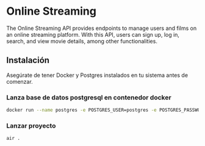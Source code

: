 # Online Streaming

The Online Streaming API provides endpoints to manage users and films on an online streaming platform. With this API, users can sign up, log in, search, and view movie details, among other functionalities.

## Instalación

Asegúrate de tener Docker y Postgres instalados en tu sistema antes de comenzar.

### Lanza base de datos postgresql en contenedor docker

```bash
docker run --name postgres -e POSTGRES_USER=postgres -e POSTGRES_PASSWORD=postgres -p 5432:5432 -d postgre
```

### Lanzar proyecto

```bash
air .
```